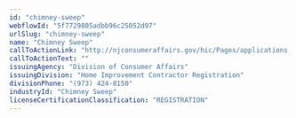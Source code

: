 ```yaml
---
id: "chimney-sweep"
webflowId: "5f7729805adbb96c25052d97"
urlSlug: "chimney-sweep"
name: "Chimney Sweep"
callToActionLink: "http://njconsumeraffairs.gov/hic/Pages/applications.aspx"
callToActionText: ""
issuingAgency: "Division of Consumer Affairs"
issuingDivision: "Home Improvement Contractor Registration"
divisionPhone: "(973) 424-8150"
industryId: "Chimney Sweep"
licenseCertificationClassification: "REGISTRATION"
---
```

